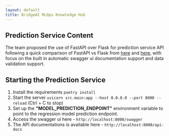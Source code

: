 ```yaml
---
layout: default
title: BridgeAI MLOps Knowledge Hub
---
```


## Prediction Service Content

The team proposed the use of FastAPI over Flask for prediction service API following a quick comparison of FastAPI vs Flask from [here](https://www.netguru.com/blog/python-flask-versus-fastapi) and [here](https://www.turing.com/kb/fastapi-vs-flask-a-detailed-comparison), with focus on the built in automatic swagger ui documentation support and data validation support.

## Starting the Prediction Service

1. Install the requirements `poetry install`
2. Start the server `uvicorn src.main:app --host 0.0.0.0 --port 8000 --reload` (Ctrl + C to stop)
3. Set up the **"MODEL_PREDICTION_ENDPOINT"** environment variable to point to the regression model prediction endpoint.
4. Access the swagger ui here - `http://localhost:8000/swagger`
5. The API documentations is available here - `http://localhost:8000/api-docs`